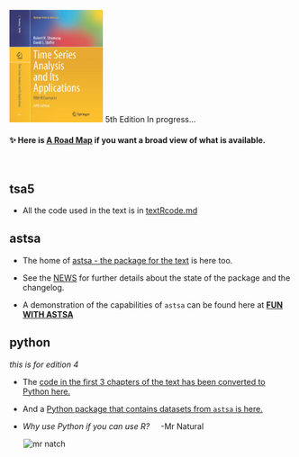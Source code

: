 <img src="cover.jpg" alt="tsa5"  height="200" >  5th Edition In progress...

 #### &#10024; Here is [A Road Map](https://nickpoison.github.io/) if you want a broad view of what is available.

 <br/>



## tsa5 

- All the  code used in the text  is in [textRcode.md](https://github.com/nickpoison/tsa5/blob/master/textRcode.md)



## astsa

- The home of [astsa - the package for the text](https://github.com/nickpoison/astsa) is here too.

- See the [NEWS](https://github.com/nickpoison/astsa/blob/master/NEWS.md) for further details about the state of the package and the changelog.

- A demonstration of the capabilities of `astsa` can be found here at [**FUN WITH ASTSA**](https://github.com/nickpoison/astsa/blob/master/fun_with_astsa/fun_with_astsa.md)


## python 

_this is for edition 4_

- The [code in the first 3 chapters of the text has been converted to Python here.](https://github.com/borisgarbuzov/tsa4-python/tree/master/src) 

- And a [Python package that contains datasets from `astsa` is here.](https://pypi.org/project/astsadata/)

- _Why use Python if you can use R?_ &nbsp; &nbsp; -Mr Natural

&emsp; &ensp;<img src="https://github.com/nickpoison/astsa/blob/master/fun_with_astsa/figs/tool.png" alt="mr natch">

